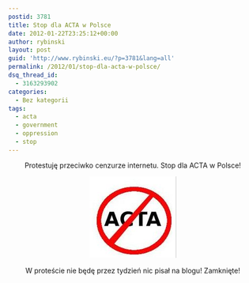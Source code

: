 ```yaml
---
postid: 3781
title: Stop dla ACTA w Polsce
date: 2012-01-22T23:25:12+00:00
author: rybinski
layout: post
guid: 'http://www.rybinski.eu/?p=3781&lang=all'
permalink: /2012/01/stop-dla-acta-w-polsce/
dsq_thread_id:
  - 3163293902
categories:
  - Bez kategorii
tags:
  - acta
  - government
  - oppression
  - stop
---
```

<p style="text-align: center;">
  Protestuję przeciwko cenzurze internetu. Stop dla ACTA w Polsce!
</p>

<p style="text-align: center;">
  <img class="size-full wp-image-3780 alignnone" title="stop_acta" src="/uploads/stop_acta.jpg" alt="stop_acta" width="175" height="165" />
</p>

<p style="text-align: center;">
  W proteście nie będę przez tydzień nic pisał na blogu! Zamknięte!
</p>
